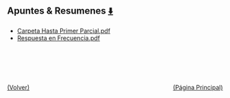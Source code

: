 
<html>
<body>
<h2>Apuntes & Resumenes <a href="https://downgit.github.io/#/home?url=https://github.com/Apuntes-FIUBA/Apuntes-Electronica/tree/main/86 - Electrónica/8604 - Analisis de Circuitos/Apuntes & Resumenes" style="font-size:20px">  ⬇️ </a></h2>
<ul>
    <li><a href="Carpeta Hasta Primer Parcial.pdf">Carpeta Hasta Primer Parcial.pdf</a></li>
    <li><a href="Respuesta en Frecuencia.pdf">Respuesta en Frecuencia.pdf</a></li>
</ul>
</body>
</html>






<br><br><br><br><br><a href="../" style="float: left">(Volver)</a> <a href="https://apuntes-fiuba.github.io/Apuntes-Electronica" style="float: right">(Página Principal)</a>
